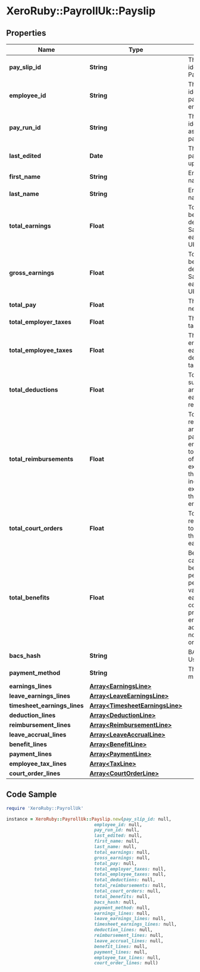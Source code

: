 # XeroRuby::PayrollUk::Payslip

## Properties

Name | Type | Description | Notes
------------ | ------------- | ------------- | -------------
**pay_slip_id** | **String** | The Xero identifier for a Payslip | [optional] 
**employee_id** | **String** | The Xero identifier for payroll employee | [optional] 
**pay_run_id** | **String** | The Xero identifier for the associated payrun | [optional] 
**last_edited** | **Date** | The date payslip was last updated | [optional] 
**first_name** | **String** | Employee first name | [optional] 
**last_name** | **String** | Employee last name | [optional] 
**total_earnings** | **Float** | Total earnings before any deductions. Same as gross earnings for UK. | [optional] 
**gross_earnings** | **Float** | Total earnings before any deductions. Same as total earnings for UK. | [optional] 
**total_pay** | **Float** | The employee net pay | [optional] 
**total_employer_taxes** | **Float** | The employer&#39;s tax obligation | [optional] 
**total_employee_taxes** | **Float** | The part of an employee&#39;s earnings that is deducted for tax purposes | [optional] 
**total_deductions** | **Float** | Total amount subtracted from an employee&#39;s earnings to reach total pay | [optional] 
**total_reimbursements** | **Float** | Total reimbursements are nontaxable payments to an employee used to repay out-of-pocket expenses when the person incurs those expenses through employment | [optional] 
**total_court_orders** | **Float** | Total amounts required by law to subtract from the employee&#39;s earnings | [optional] 
**total_benefits** | **Float** | Benefits (also called fringe benefits, perquisites or perks) are various non-earnings compensations provided to employees in addition to their normal earnings or salaries | [optional] 
**bacs_hash** | **String** | BACS Service User Number | [optional] 
**payment_method** | **String** | The payment method code | [optional] 
**earnings_lines** | [**Array&lt;EarningsLine&gt;**](EarningsLine.md) |  | [optional] 
**leave_earnings_lines** | [**Array&lt;LeaveEarningsLine&gt;**](LeaveEarningsLine.md) |  | [optional] 
**timesheet_earnings_lines** | [**Array&lt;TimesheetEarningsLine&gt;**](TimesheetEarningsLine.md) |  | [optional] 
**deduction_lines** | [**Array&lt;DeductionLine&gt;**](DeductionLine.md) |  | [optional] 
**reimbursement_lines** | [**Array&lt;ReimbursementLine&gt;**](ReimbursementLine.md) |  | [optional] 
**leave_accrual_lines** | [**Array&lt;LeaveAccrualLine&gt;**](LeaveAccrualLine.md) |  | [optional] 
**benefit_lines** | [**Array&lt;BenefitLine&gt;**](BenefitLine.md) |  | [optional] 
**payment_lines** | [**Array&lt;PaymentLine&gt;**](PaymentLine.md) |  | [optional] 
**employee_tax_lines** | [**Array&lt;TaxLine&gt;**](TaxLine.md) |  | [optional] 
**court_order_lines** | [**Array&lt;CourtOrderLine&gt;**](CourtOrderLine.md) |  | [optional] 

## Code Sample

```ruby
require 'XeroRuby::PayrollUk'

instance = XeroRuby::PayrollUk::Payslip.new(pay_slip_id: null,
                                 employee_id: null,
                                 pay_run_id: null,
                                 last_edited: null,
                                 first_name: null,
                                 last_name: null,
                                 total_earnings: null,
                                 gross_earnings: null,
                                 total_pay: null,
                                 total_employer_taxes: null,
                                 total_employee_taxes: null,
                                 total_deductions: null,
                                 total_reimbursements: null,
                                 total_court_orders: null,
                                 total_benefits: null,
                                 bacs_hash: null,
                                 payment_method: null,
                                 earnings_lines: null,
                                 leave_earnings_lines: null,
                                 timesheet_earnings_lines: null,
                                 deduction_lines: null,
                                 reimbursement_lines: null,
                                 leave_accrual_lines: null,
                                 benefit_lines: null,
                                 payment_lines: null,
                                 employee_tax_lines: null,
                                 court_order_lines: null)
```


